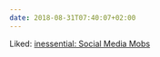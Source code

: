 ```yaml
---
date: 2018-08-31T07:40:07+02:00
---
```


Liked: [inessential: Social Media Mobs](http://inessential.com/2018/08/30/social_media_mobs)
